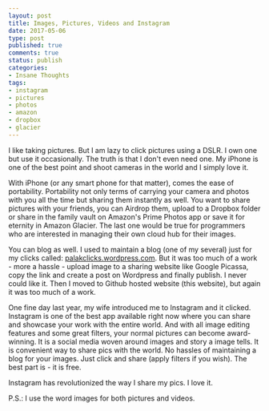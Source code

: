 ```yaml
---
layout: post
title: Images, Pictures, Videos and Instagram 
date: 2017-05-06 
type: post
published: true
comments: true
status: publish
categories:
- Insane Thoughts
tags:
- instagram
- pictures
- photos
- amazon
- dropbox
- glacier
---
```

I like taking pictures. But I am lazy to click pictures using a DSLR. I own one 
but use it occasionally. The truth is that I don't even need one.  My iPhone is 
one of the best point and shoot cameras in the world and I simply love it. 

With iPhone (or any smart phone for that matter), comes the ease of portability. 
Portability not only terms of carrying your camera and photos with you all the 
time but sharing them instantly as well. You want to share pictures with your 
friends, you can Airdrop them, upload to a Dropbox folder or share in the family 
vault on Amazon's Prime Photos app or save it for eternity in Amazon Glacier. The
last one would be true for programmers who are interested in managing their own 
cloud hub for their images.

You can blog as well. I used to maintain a blog (one of my several) just for my 
clicks called: [palakclicks.wordpress.com](palakclicks.wordpress.com). But it was 
too much of a work - more a hassle - upload image to a sharing website like Google 
Picassa, copy the link and create a post on Wordpress and finally publish. I never
could like it. Then I moved to Github hosted website (this website), but again 
it was too much of a work. 

One fine day last year, my wife introduced me to Instagram and it clicked. Instagram 
is one of the best app available right now where you can share and showcase your 
work with the entire world. And with all image editing features and some great 
filters, your normal pictures can become award-winning. It is a social media 
woven around images and story a image tells. It is convenient way to share pics 
with the world. No hassles of maintaining a blog for your images. Just click and
share (apply filters if you wish). The best part is - it is free. 

Instagram has revolutionized the way I share my pics. I love it. 


P.S.: I use the word images for both pictures and videos. 
